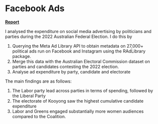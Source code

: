 # Facebook Ads

**[Report](https://australiainstitute.org.au/report/political-advertising-on-social-media-platforms-during-the-2022-federal-election/)**

I analysed the expenditure on social media advertising by politicians and parties during the 2022 Australian Federal Election. I do this by 
  1. Querying the Meta Ad Library API to obtain metadata on 27,000+ political ads run on Facebook and Instagram using the RAdLibrary package.
  2. Merge this data with the Australian Electoral Commission dataset on parties and candidates contesting the 2022 election. 
  3. Analyse ad expenditure by party, candidate and electorate
  
The main findings are as follows:
  1. The Labor party lead across parties in terms of spending, followed by the Liberal Party
  2. The electorate of Kooyong saw the highest cumulative candidate expenditure 
  3. Labor and Greens engaged substantially more women audiences compared to the Coalition. 
